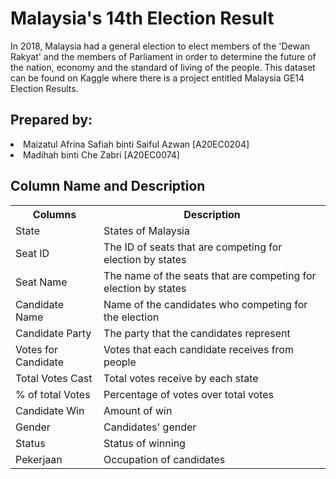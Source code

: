 <h1>Malaysia's 14th Election Result</h1>
In 2018, Malaysia had a general election to elect members of the 'Dewan Rakyat' and the members of Parliament in order to determine the future of the nation, economy and the standard of living of the people. This dataset can be found on Kaggle where there is a project entitled Malaysia GE14 Election Results.

<h2>Prepared by:</h2>
<li>Maizatul Afrina Safiah binti Saiful Azwan [A20EC0204]</li> 
<li>Madihah binti Che Zabri [A20EC0074]</li> 

<h2>Column Name and Description</h2>
<table>
  <tr>
    <th>Columns</th>
    <th>Description</th>
  </tr>
  <tr>
    <td>State</td>
    <td>States of Malaysia</td>
  </tr>
  <tr>
    <td>Seat ID</td>
    <td>The ID of seats that are competing for election by states</td>
  </tr>
  <tr>
    <td>Seat Name</td>
    <td>The name of the seats that are competing for election by states</td>
  </tr>
  <tr>
    <td>Candidate Name</td>
    <td>Name of the candidates who competing for the election</td>
  </tr>
  <tr>
    <td>Candidate Party</td>
    <td>The party that the candidates represent</td>
  </tr>
  <tr>
    <td>Votes for Candidate</td>
    <td>Votes that each candidate receives from people</td>
  </tr>
    <tr>
    <td>Total Votes Cast</td>
    <td>Total votes receive by each state</td>
  </tr>
    <tr>
    <td>% of total Votes</td>
    <td>Percentage of votes over total votes</td>
  </tr>
    <tr>
    <td>Candidate Win</td>
    <td>Amount of win</td>
  </tr>
    <tr>
    <td>Gender</td>
    <td>Candidates' gender</td>
  </tr>
    <tr>
    <td>Status</td>
    <td>Status of winning</td>
  </tr>
    <tr>
    <td>Pekerjaan</td>
    <td>Occupation of candidates</td>
  </tr>  
</table>



